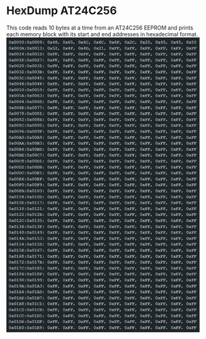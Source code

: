 # HexDump AT24C256
This code reads 10 bytes at a time from an AT24C256 EEPROM and prints each memory block with its start and end addresses in hexadecimal format.
![.](1.img.png)
